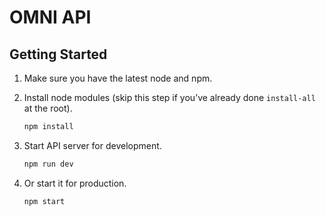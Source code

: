 # OMNI API

## Getting Started

1. Make sure you have the latest node and npm.

1. Install node modules (skip this step if you’ve already done `install-all` at the root).

   ```sh
   npm install
   ```

1. Start API server for development.

	 ```sh
   npm run dev
   ```

1. Or start it for production.

	 ```sh
   npm start
   ```
